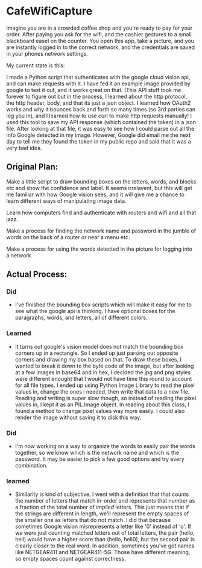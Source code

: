 # CafeWifiCapture

Imagine you are in a crowded coffee shop and you're ready to pay for your order. After paying you ask for the wifi, and the cashier gestures to a small blackboard easel on the counter. You open this app, take a picture, and you are instantly logged in to the correct network, and the credentials are saved in your phones network settings.

My current state is this:

I made a Python script that authenticates with the google cloud vision api, and can make requests with it. I have fed it an example image provided by google to test it out, and it works great on that. (This API stuff took me forever to figure out but in the process, I learned about the http protocol, the http header, body, and that its just a json object. I learned how OAuth2 works and why it bounces back and forth so many times (so 3rd parties can log you in), and I learned how to use curl to make http requests manually! I used this tool to save my API response (which contained the token) in a json file. After looking at that file, it was easy to see how I could parse out all the info Google detected in my image. However, Google did email me the next day to tell me they found the token in my public repo and said that it was a very bad idea.

## Original Plan:

Make a little script to draw bounding boxes on the letters, words, and blocks etc and show the confidence and label. It seems irrelavent, but this will get me familiar with how Google vision sees, and it will give me a chance to learn different ways of manipulating image data.

Learn how computers find and authenticate with routers and wifi and all that jazz.

Make a process for finding the network name and password in the jumble of words on the back of a router or near a menu etc.

Make a process for using the words detected in the picture for logging into a network

## Actual Process:

### Did 
* I've finished the bounding box scripts which will make it easy for me to see what the google api is thinking. I have optional boxes for the paragraphs, words, and letters, all of different colors. 

### Learned
* It turns out google's vision model does not match the bounding box corners up in a rectangle. So I ended up just parsing out opposite corners and drawing my box based on that. To draw these boxes, I wanted to break it down to the byte code of the image, but after looking at a few images in base64 and in hex, I decided the jpg and png styles were different enought that I would not have time this round to account for all file types. I ended up using Python Image Library to read the pixel values in, change the ones i needed, then write that data to a new file. Reading and writing is super slow though, so instead of reading the pixel values in, I kept it as an PIL.Image object. In reading about this class, I found a method to change pixel values way more easily. I could also render the image without saving it to disk this way.


### Did 
* I'm now working on a way to organize the words to easily pair the words together, so we know which is the network name and which is the password. It may be easier to pick a few good options and try every combination.

### learned
* Similarity is kind of subjective. I went with a definition that that counts the number of letters that match in-order and represents that number as a fraction of the total number of *implied* letters. This just means that if the strings are different in length, we'll represent the empty spaces of the smaller one as letters that do not match. I did that because sometimes Google vision misrepresents a letter like '0' instead of 'o'. If we were just counting matched letters out of total letters, the pair (hello, hell) would have a higher score than (hello, hell0), but the second pair is clearly closer to the real word. In addition, sometimes you've got names like NETGEAR411 and NETGEAR411-5G. Those have different meaning, so empty spaces count against correctness. 
